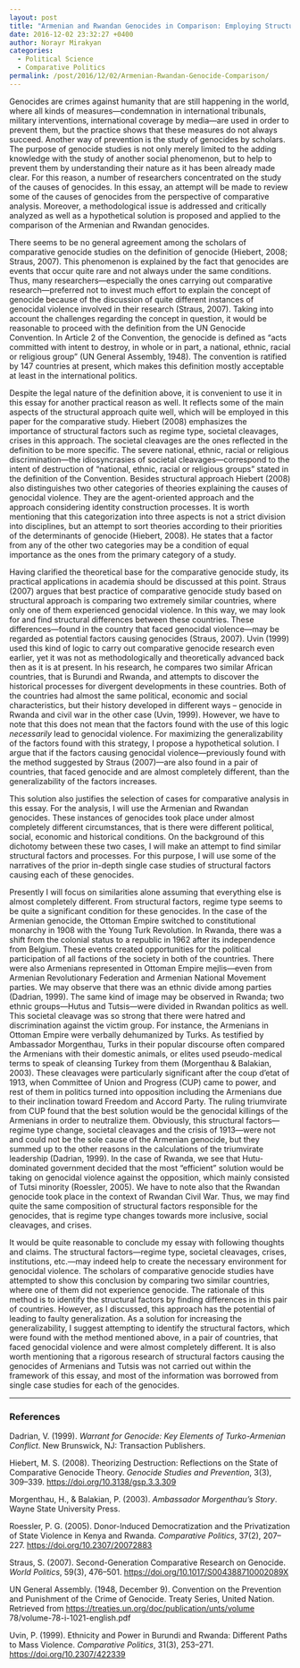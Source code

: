 ```yaml
---
layout: post
title: "Armenian and Rwandan Genocides in Comparison: Employing Structural Approach to Explain Some of the Causes"
date: 2016-12-02 23:32:27 +0400
author: Norayr Mirakyan
categories:
  - Political Science
  - Comparative Politics
permalink: /post/2016/12/02/Armenian-Rwandan-Genocide-Comparison/
---
```

Genocides are crimes against humanity that are still happening in the world, where all kinds of measures—condemnation in international tribunals, military interventions, international coverage by media—are used in order to prevent them, but the practice shows that these measures do not always succeed. Another way of prevention is the study of genocides by scholars. The purpose of genocide studies is not only merely limited to the adding knowledge with the study of another social phenomenon, but to help to prevent them by understanding their nature as it has been already made clear. For this reason, a number of researchers concentrated on the study of the causes of genocides. In this essay, an attempt will be made to review some of the causes of genocides from the perspective of comparative analysis. Moreover, a methodological issue is addressed and critically analyzed as well as a hypothetical solution is proposed and applied to the comparison of the Armenian and Rwandan genocides.

There seems to be no general agreement among the scholars of comparative genocide studies on the definition of genocide (Hiebert, 2008; Straus, 2007). This phenomenon is explained by the fact that genocides are events that occur quite rare and not always under the same conditions. Thus, many researchers—especially the ones carrying out comparative research—preferred not to invest much effort to explain the concept of genocide because of the discussion of quite different instances of genocidal violence involved in their research (Straus, 2007). Taking into account the challenges regarding the concept in question, it would be reasonable to proceed with the definition from the UN Genocide Convention. In Article 2 of the Convention, the genocide is defined as “acts committed with intent to destroy, in whole or in part, a national, ethnic, racial or religious group” (UN General Assembly, 1948). The convention is ratified by 147 countries at present, which makes this definition mostly acceptable at least in the international politics.

Despite the legal nature of the definition above, it is convenient to use it in this essay for another practical reason as well. It reflects some of the main aspects of the structural approach quite well, which will be employed in this paper for the comparative study. Hiebert (2008) emphasizes the importance of structural factors such as regime type, societal cleavages, crises in this approach. The societal cleavages are the ones reflected in the definition to be more specific. The severe national, ethnic, racial or religious discrimination—the idiosyncrasies of societal cleavages—correspond to the intent of destruction of “national, ethnic, racial or religious groups” stated in the definition of the Convention. Besides structural approach Hiebert (2008) also distinguishes two other categories of theories explaining the causes of genocidal violence. They are the agent-oriented approach and the approach considering identity construction processes. It is worth mentioning that this categorization into three aspects is not a strict division into disciplines, but an attempt to sort theories according to their priorities of the determinants of genocide (Hiebert, 2008). He states that a factor from any of the other two categories may be a condition of equal importance as the ones from the primary category of a study.

Having clarified the theoretical base for the comparative genocide study, its practical applications in academia should be discussed at this point. Straus (2007) argues that best practice of comparative genocide study based on structural approach is comparing two extremely similar countries, where only one of them experienced genocidal violence. In this way, we may look for and find structural differences between these countries. These differences—found in the country that faced genocidal violence—may be regarded as potential factors causing genocides (Straus, 2007). Uvin (1999) used this kind of logic to carry out comparative genocide research even earlier, yet it was not as methodologically and theoretically advanced back then as it is at present. In his research, he compares two similar African countries, that is Burundi and Rwanda, and attempts to discover the historical processes for divergent developments in these countries. Both of the countries had almost the same political, economic and social characteristics, but their history developed in different ways – genocide in Rwanda and civil war in the other case (Uvin, 1999). However, we have to note that this does not mean that the factors found with the use of this logic *necessarily* lead to genocidal violence. For maximizing the generalizability of the factors found with this strategy, I propose a hypothetical solution. I argue that if the factors causing genocidal violence—previously found with the method suggested by Straus (2007)—are also found in a pair of countries, that faced genocide and are almost completely different, than the generalizability of the factors increases.

This solution also justifies the selection of cases for comparative analysis in this essay. For the analysis, I will use the Armenian and Rwandan genocides. These instances of genocides took place under almost completely different circumstances, that is there were different political, social, economic and historical conditions. On the background of this dichotomy between these two cases, I will make an attempt to find similar structural factors and processes. For this purpose, I will use some of the narratives of the prior in-depth single case studies of structural factors causing each of these genocides.

Presently I will focus on similarities alone assuming that everything else is almost completely different. From structural factors, regime type seems to be quite a significant condition for these genocides. In the case of the Armenian genocide, the Ottoman Empire switched to constitutional monarchy in 1908 with the Young Turk Revolution. In Rwanda, there was a shift from the colonial status to a republic in 1962 after its independence from Belgium. These events created opportunities for the political participation of all factions of the society in both of the countries. There were also Armenians represented in Ottoman Empire mejlis—even from Armenian Revolutionary Federation and Armenian National Movement parties. We may observe that there was an ethnic divide among parties (Dadrian, 1999). The same kind of image may be observed in Rwanda; two ethnic groups—Hutus and Tutsis—were divided in Rwandan politics as well. This societal cleavage was so strong that there were hatred and discrimination against the victim group. For instance, the Armenians in Ottoman Empire were verbally dehumanized by Turks. As testified by Ambassador Morgenthau, Turks in their popular discourse often compared the Armenians with their domestic animals, or elites used pseudo-medical terms to speak of cleansing Turkey from them (Morgenthau & Balakian, 2003). These cleavages were particularly significant after the coup d’etat of 1913, when Committee of Union and Progress (CUP) came to power, and rest of them in politics turned into opposition including the Armenians due to their inclination toward Freedom and Accord Party. The ruling triumvirate from CUP found that the best solution would be the genocidal killings of the Armenians in order to neutralize them. Obviously, this structural factors—regime type change, societal cleavages and the crisis of 1913—were not and could not be the sole cause of the Armenian genocide, but they summed up to the other reasons in the calculations of the triumvirate leadership (Dadrian, 1999). In the case of Rwanda, we see that Hutu-dominated government decided that the most “efficient” solution would be taking on genocidal violence against the opposition, which mainly consisted of Tutsi minority (Roessler, 2005). We have to note also that the Rwandan genocide took place in the context of Rwandan Civil War. Thus, we may find quite the same composition of structural factors responsible for the genocides, that is regime type changes towards more inclusive, social cleavages, and crises.

It would be quite reasonable to conclude my essay with following thoughts and claims. The structural factors—regime type, societal cleavages, crises, institutions, etc.—may indeed help to create the necessary environment for genocidal violence. The scholars of comparative genocide studies have attempted to show this conclusion by comparing two similar countries, where one of them did not experience genocide. The rationale of this method is to identify the structural factors by finding differences in this pair of countries. However, as I discussed, this approach has the potential of leading to faulty generalization. As a solution for increasing the generalizability, I suggest attempting to identify the structural factors, which were found with the method mentioned above, in a pair of countries, that faced genocidal violence and were almost completely different. It is also worth mentioning that a rigorous research of structural factors causing the genocides of Armenians and Tutsis was not carried out within the framework of this essay, and most of the information was borrowed from single case studies for each of the genocides.

***

### References

Dadrian, V. (1999). *Warrant for Genocide: Key Elements of Turko-Armenian Conflict*. New Brunswick, NJ: Transaction Publishers.

Hiebert, M. S. (2008). Theorizing Destruction: Reflections on the State of Comparative Genocide Theory. *Genocide Studies and Prevention*, 3(3), 309–339. https://doi.org/10.3138/gsp.3.3.309

Morgenthau, H., & Balakian, P. (2003). *Ambassador Morgenthau’s Story*. Wayne State University Press.

Roessler, P. G. (2005). Donor-Induced Democratization and the Privatization of State Violence in Kenya and Rwanda. *Comparative Politics*, 37(2), 207–227. https://doi.org/10.2307/20072883

Straus, S. (2007). Second-Generation Comparative Research on Genocide. *World Politics*, 59(3), 476–501. https://doi.org/10.1017/S004388710002089X

UN General Assembly. (1948, December 9). Convention on the Prevention and Punishment of the Crime of Genocide. Treaty Series, United Nation. Retrieved from https://treaties.un.org/doc/publication/unts/volume 78/volume-78-i-1021-english.pdf

Uvin, P. (1999). Ethnicity and Power in Burundi and Rwanda: Different Paths to Mass Violence. *Comparative Politics*, 31(3), 253–271. https://doi.org/10.2307/422339
